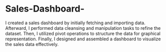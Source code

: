 # Sales-Dashboard-
I created a sales dashboard by initially fetching and importing data. Afterward, I performed data cleansing and manipulation tasks to refine the dataset. Then, I utilized pivot operations to structure the data for graphical representation. Finally, I designed and assembled a dashboard to visualize the sales data effectively.
